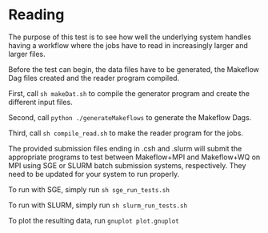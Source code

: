 # Reading
The purpose of this test is to see how well the underlying system handles having a workflow where the jobs
have to read in increasingly larger and larger files.

Before the test can begin, the data files have to be generated, the Makeflow Dag files created and the reader program compiled.

First, call `sh makeDat.sh` to compile the generator program and create the different input files.

Second, call `python ./generateMakeflows` to generate the Makeflow Dags.

Third, call `sh compile_read.sh` to make the reader program for the jobs.

The provided submission files ending in .csh and .slurm will submit the appropriate programs to test between Makeflow+MPI and Makeflow+WQ on MPI
using SGE or SLURM batch submission systems, respectively. They need to be updated for your system to run properly.

To run with SGE, simply run `sh sge_run_tests.sh`

To run with SLURM, simply run `sh slurm_run_tests.sh`

To plot the resulting data, run `gnuplot plot.gnuplot`
